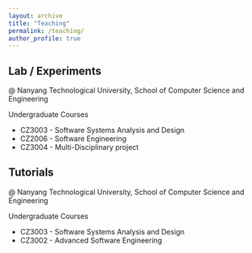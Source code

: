 ```yaml
---
layout: archive
title: "Teaching"
permalink: /teaching/
author_profile: true
---
```


<!--
{% include base_path %}

{% for post in site.teaching reversed %}
  {% include archive-single.html %}
{% endfor %}
-->
## Lab / Experiments
@ Nanyang Technological University, School of Computer Science and Engineering

Undergraduate Courses
* CZ3003 - Software Systems Analysis and Design
* CZ2006 - Software Engineering
* CZ3004 - Multi-Disciplinary project

## Tutorials
@ Nanyang Technological University, School of Computer Science and Engineering

Undergraduate Courses
* CZ3003 - Software Systems Analysis and Design
* CZ3002 - Advanced Software Engineering
